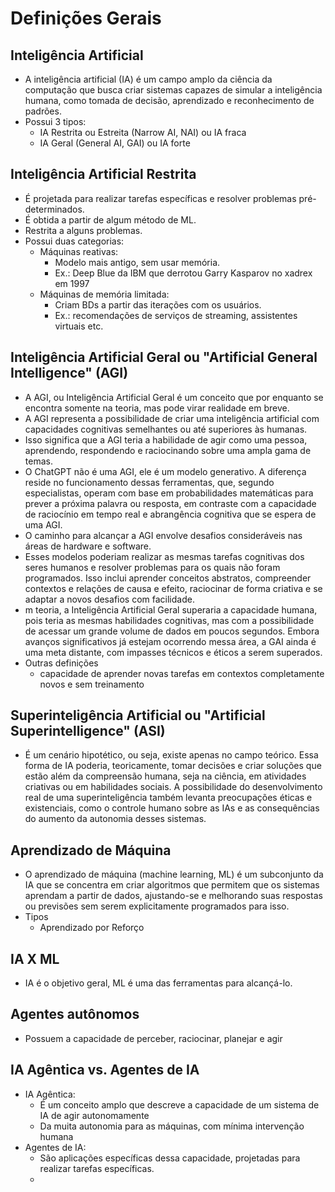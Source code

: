 # Definições Gerais

## Inteligência Artificial

- A inteligência artificial (IA) é um campo amplo da ciência da computação que busca criar sistemas capazes de simular a inteligência humana, como tomada de decisão, aprendizado e reconhecimento de padrões.
- Possui 3 tipos: 
    - IA Restrita ou Estreita (Narrow AI, NAI) ou IA fraca
    - IA Geral (General AI, GAI) ou IA forte

## Inteligência Artificial Restrita

- É projetada para realizar tarefas específicas e resolver problemas pré-determinados.
- É obtida a partir de algum método de ML.
- Restrita a alguns problemas.
- Possui duas categorias: 
    - Máquinas reativas: 
        - Modelo mais antigo, sem usar memória. 
        - Ex.: Deep Blue da IBM que derrotou Garry Kasparov no xadrex em 1997
    - Máquinas de memória limitada: 
        - Criam BDs a partir das iterações com os usuários.
        - Ex.: recomendações de serviços de streaming, assistentes virtuais etc.

## Inteligência Artificial Geral ou "Artificial General Intelligence" (AGI)

- A AGI, ou Inteligência Artificial Geral é um conceito que por enquanto se encontra somente na teoria, mas pode virar realidade em breve.
- A AGI representa a possibilidade de criar uma inteligência artificial com capacidades cognitivas semelhantes ou até superiores às humanas.
- Isso significa que a AGI teria a habilidade de agir como uma pessoa, aprendendo, respondendo e raciocinando sobre uma ampla gama de temas.
- O ChatGPT não é uma AGI, ele é um modelo generativo. A diferença reside no funcionamento dessas ferramentas, que, segundo especialistas, operam com base em probabilidades matemáticas para prever a próxima palavra ou resposta, em contraste com a capacidade de raciocínio em tempo real e abrangência cognitiva que se espera de uma AGI.
- O caminho para alcançar a AGI envolve desafios consideráveis nas áreas de hardware e software.
- Esses modelos poderiam realizar as mesmas tarefas cognitivas dos seres humanos e resolver problemas para os quais não foram programados. Isso inclui aprender conceitos abstratos, compreender contextos e relações de causa e efeito, raciocinar de forma criativa e se adaptar a novos desafios com facilidade.
- m teoria, a Inteligência Artificial Geral superaria a capacidade humana, pois teria as mesmas habilidades cognitivas, mas com a possibilidade de acessar um grande volume de dados em poucos segundos. Embora avanços significativos já estejam ocorrendo messa área, a GAI ainda é uma meta distante, com impasses técnicos e éticos a serem superados.
- Outras definições
    - capacidade de aprender novas tarefas em contextos completamente novos e sem treinamento

## Superinteligência Artificial ou  "Artificial Superintelligence" (ASI)

- É um cenário hipotético, ou seja, existe apenas no campo teórico. Essa forma de IA poderia, teoricamente, tomar decisões e criar soluções que estão além da compreensão humana, seja na ciência, em atividades criativas ou em habilidades sociais. A possibilidade do desenvolvimento real de uma superinteligência também levanta preocupações éticas e existenciais, como o controle humano sobre as IAs e as consequências do aumento da autonomia desses sistemas.

## Aprendizado de Máquina

- O aprendizado de máquina (machine learning, ML) é um subconjunto da IA que se concentra em criar algoritmos que permitem que os sistemas aprendam a partir de dados, ajustando-se e melhorando suas respostas ou previsões sem serem explicitamente programados para isso.
- Tipos
    - Aprendizado por Reforço

## IA X ML

- IA é o objetivo geral, ML é uma das ferramentas para alcançá-lo.

## Agentes autônomos

- Possuem a capacidade de perceber, raciocinar, planejar e agir

## IA Agêntica vs. Agentes de IA

- IA Agêntica: 
    - É um conceito amplo que descreve a capacidade de um sistema de IA de agir autonomamente
    - Da muita autonomia para as máquinas, com mínima intervenção humana
- Agentes de IA: 
    - São aplicações específicas dessa capacidade, projetadas para realizar tarefas específicas.
    - 